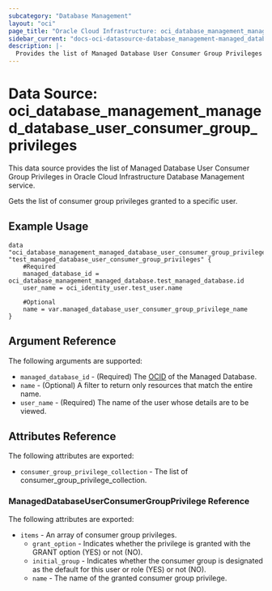 ```yaml
---
subcategory: "Database Management"
layout: "oci"
page_title: "Oracle Cloud Infrastructure: oci_database_management_managed_database_user_consumer_group_privileges"
sidebar_current: "docs-oci-datasource-database_management-managed_database_user_consumer_group_privileges"
description: |-
  Provides the list of Managed Database User Consumer Group Privileges in Oracle Cloud Infrastructure Database Management service
---
```


# Data Source: oci_database_management_managed_database_user_consumer_group_privileges
This data source provides the list of Managed Database User Consumer Group Privileges in Oracle Cloud Infrastructure Database Management service.

Gets the list of consumer group privileges granted to a specific user.

## Example Usage

```hcl
data "oci_database_management_managed_database_user_consumer_group_privileges" "test_managed_database_user_consumer_group_privileges" {
	#Required
	managed_database_id = oci_database_management_managed_database.test_managed_database.id
	user_name = oci_identity_user.test_user.name

	#Optional
	name = var.managed_database_user_consumer_group_privilege_name
}
```

## Argument Reference

The following arguments are supported:

* `managed_database_id` - (Required) The [OCID](https://docs.cloud.oracle.com/iaas/Content/General/Concepts/identifiers.htm) of the Managed Database.
* `name` - (Optional) A filter to return only resources that match the entire name.
* `user_name` - (Required) The name of the user whose details are to be viewed.


## Attributes Reference

The following attributes are exported:

* `consumer_group_privilege_collection` - The list of consumer_group_privilege_collection.

### ManagedDatabaseUserConsumerGroupPrivilege Reference

The following attributes are exported:

* `items` - An array of consumer group privileges.
	* `grant_option` - Indicates whether the privilege is granted with the GRANT option (YES) or not (NO).
	* `initial_group` - Indicates whether the consumer group is designated as the default for this user or role (YES) or not (NO).
	* `name` - The name of the granted consumer group privilege.

